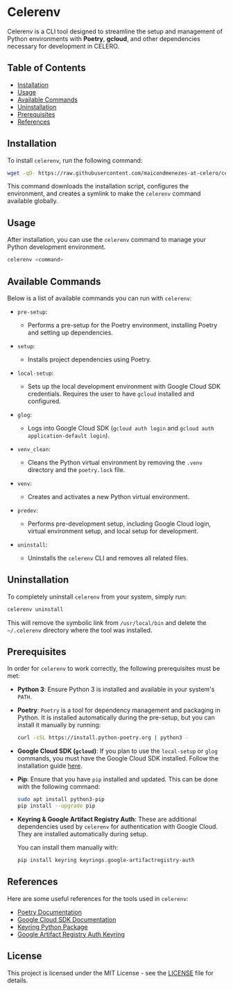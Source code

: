 # Celerenv

Celerenv is a CLI tool designed to streamline the setup and management of Python environments with **Poetry**, **gcloud**, and other dependencies necessary for development in CELERO.

## Table of Contents

- [Installation](#installation)
- [Usage](#usage)
- [Available Commands](#available-commands)
- [Uninstallation](#uninstallation)
- [Prerequisites](#prerequisites)
- [References](#references)

## Installation

To install `celerenv`, run the following command:

```bash
wget -qO- https://raw.githubusercontent.com/maicondmenezes-at-celero/celerenv/bin/install | sudo bash
```

This command downloads the installation script, configures the environment, and creates a symlink to make the `celerenv` command available globally.

## Usage

After installation, you can use the `celerenv` command to manage your Python development environment.

```bash
celerenv <command>
```

## Available Commands

Below is a list of available commands you can run with `celerenv`:

- `pre-setup`:
  - Performs a pre-setup for the Poetry environment, installing Poetry and setting up dependencies.
  
- `setup`:
  - Installs project dependencies using Poetry.
  
- `local-setup`:
  - Sets up the local development environment with Google Cloud SDK credentials. Requires the user to have `gcloud` installed and configured.
  
- `glog`:
  - Logs into Google Cloud SDK (`gcloud auth login` and `gcloud auth application-default login`).
  
- `venv_clean`:
  - Cleans the Python virtual environment by removing the `.venv` directory and the `poetry.lock` file.
  
- `venv`:
  - Creates and activates a new Python virtual environment.
  
- `predev`:
  - Performs pre-development setup, including Google Cloud login, virtual environment setup, and local setup for development.
  
- `uninstall`:
  - Uninstalls the `celerenv` CLI and removes all related files.

## Uninstallation

To completely uninstall `celerenv` from your system, simply run:

```bash
celerenv uninstall
```

This will remove the symbolic link from `/usr/local/bin` and delete the `~/.celerenv` directory where the tool was installed.

## Prerequisites

In order for `celerenv` to work correctly, the following prerequisites must be met:

- **Python 3**: Ensure Python 3 is installed and available in your system's `PATH`.
  
- **Poetry**: `Poetry` is a tool for dependency management and packaging in Python. It is installed automatically during the pre-setup, but you can install it manually by running:
  
  ```bash
  curl -sSL https://install.python-poetry.org | python3 -
  ```
  
- **Google Cloud SDK (`gcloud`)**: If you plan to use the `local-setup` or `glog` commands, you must have the Google Cloud SDK installed. Follow the installation guide [here](https://cloud.google.com/sdk/docs/install).

- **Pip**: Ensure that you have `pip` installed and updated. This can be done with the following command:
  
  ```bash
  sudo apt install python3-pip
  pip install --upgrade pip
  ```

- **Keyring & Google Artifact Registry Auth**: These are additional dependencies used by `celerenv` for authentication with Google Cloud. They are installed automatically during setup.

  You can install them manually with:
  
  ```bash
  pip install keyring keyrings.google-artifactregistry-auth
  ```

## References

Here are some useful references for the tools used in `celerenv`:

- [Poetry Documentation](https://python-poetry.org/docs/)
- [Google Cloud SDK Documentation](https://cloud.google.com/sdk/docs)
- [Keyring Python Package](https://pypi.org/project/keyring/)
- [Google Artifact Registry Auth Keyring](https://cloud.google.com/artifact-registry/docs/python/quickstart)

## License

This project is licensed under the MIT License - see the [LICENSE](LICENSE) file for details.

